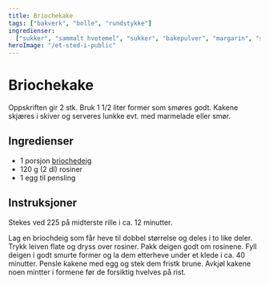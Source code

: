 ```yaml
---
title: Briochekake
tags: ["bakverk", "bolle", "rundstykke"]
ingredienser:
  ["sukker", "sammalt hvetemel", "sukker", "bakepulver", "margarin", "sur melk"]
heroImage: "/et-sted-i-public"
---
```


# Briochekake

Oppskriften gir 2 stk. Bruk 1 1/2 liter former som smøres godt. Kakene skjæres i skiver og serveres lunkke evt. med marmelade eller smør.

## Ingredienser

- 1 porsjon [briochedeig](./briocher)
- 120 g (2 dl) rosiner
- 1 egg til pensling

## Instruksjoner

Stekes ved 225 på midterste rille i ca. 12 minutter.

Lag en briochdeig som får heve til dobbel størrelse og deles i to like deler. Trykk leiven flate og dryss over rosiner. Pakk deigen godt om rosinene. Fyll deigen i godt smurte former og la dem etterheve under et klede i ca. 40 minutter. Pensle kakene med egg og stek dem fristk brune. Avkjøl kakene noen mintter i formene før de forsiktig hvelves på rist.
